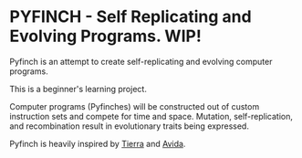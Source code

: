 # PYFINCH - Self Replicating and Evolving Programs. WIP!
Pyfinch is an attempt to create self-replicating and evolving computer programs.

This is a beginner's learning project.

Computer programs (Pyfinches) will be constructed out of custom instruction sets and compete for time and space. Mutation, self-replication, and recombination result in evolutionary traits being expressed.

Pyfinch is heavily inspired by [Tierra](https://github.com/acisternino/tierra) and [Avida](https://github.com/devosoft/avida).